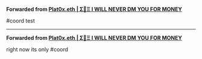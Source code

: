 **Forwarded from [Plat0x.eth | Σ🧠Ξ I WILL NEVER DM YOU FOR MONEY](https://t.me/Plat0x_eth)**

#coord test

***

**Forwarded from [Plat0x.eth | Σ🧠Ξ I WILL NEVER DM YOU FOR MONEY](https://t.me/Plat0x_eth)**

right now its only #coord